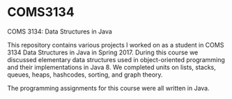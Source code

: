 # COMS3134
COMS 3134: Data Structures in Java

This repository contains various projects I worked on as a student in COMS 3134 Data Structures in Java in Spring 2017. During this course we discussed elementary data structures used in object-oriented programming and their implementations in Java 8. We completed units on lists, stacks, queues, heaps, hashcodes, sorting, and graph theory.

The programming assignments for this course were all written in Java.
